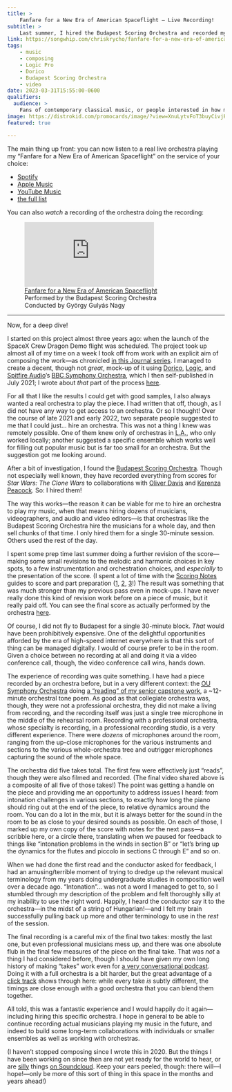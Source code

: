 ```yaml
---
title: >
    Fanfare for a New Era of American Spaceflight – Live Recording!
subtitle: >
    Last summer, I hired the Budapest Scoring Orchestra and recorded my fanfare. And now: you can [listen to the recording](https://songwhip.com/chriskrycho/fanfare-for-a-new-era-of-american-spaceflight2023)!
link: https://songwhip.com/chriskrycho/fanfare-for-a-new-era-of-american-spaceflight2023
tags:
    - music
    - composing
    - Logic Pro
    - Dorico
    - Budapest Scoring Orchestra
    - video
date: 2023-03-31T15:55:00-0600
qualifiers:
  audience: >
    Fans of contemporary classical music, or people interested in how modern orchestra music gets recorded.
image: https://distrokid.com/promocards/image/?view=XnuLytvFoT3buyCivjPS38fXlpoA69BSF8H%2Fyz63AwSkp9U%3D&template=page
featured: true

---
```


The main thing up front: you can now listen to a real live orchestra playing my “Fanfare for a New Era of American Spaceflight” on the service of your choice:

- [Spotify](https://open.spotify.com/track/42bWfFiykCVID2gkFlg5Ya)
- [Apple Music](https://music.apple.com/us/album/fanfare-for-a-new-era-of-american-spaceflight/1679126526?i=1679126527)
- [YouTube Music](https://music.youtube.com/watch?v=dKPo9228wgQ)
- [the full list](https://songwhip.com/chriskrycho/fanfare-for-a-new-era-of-american-spaceflight2023)

You can also *watch* a recording of the orchestra doing the recording:

<figure class='embed'>

<div class='embed__wrapper'>

<iframe class='embed__content' src="https://www.youtube.com/embed/_-VpDJgEIFQ" title="YouTube video player" frameborder="0" allow="accelerometer; autoplay; clipboard-write; encrypted-media; gyroscope; picture-in-picture; web-share" allowfullscreen></iframe>

</div>

<figcaption><a href="https://www.youtube.com/embed/_-VpDJgEIFQ">Fanfare for a New Era of American Spaceflight</a><br>Performed by the Budapest Scoring Orchestra<br>Conducted by György Gulyás Nagy</figcaption>

</figure>

---

Now, for a deep dive!

I started on this project almost three years ago: when the launch of the SpaceX Crew Dragon Demo flight was scheduled. The project took up almost all of my time on a week I took off from work with an explicit aim of composing the work—as chronicled [in this Journal series](https://v5.chriskrycho.com/journal/fanfare-for-a-new-era-of-american-spaceflight/). I managed to create a decent, though not *great*, mock-up of it using [Dorico][d], [Logic][l], and [Spitfire Audio][sa]’s [BBC Symphony Orchestra][bbcso], which I then self-published in July 2021; I wrote about *that* part of the process [here][mockup-writeup].

[d]: https://www.steinberg.net/dorico/
[l]: https://www.apple.com/logic-pro/
[sa]: https://www.spitfireaudio.com
[bbcso]: https://www.spitfireaudio.com/bbcso/
[mockup-writeup]: https://v5.chriskrycho.com/elsewhere/fanfare-for-a-new-era-of-american-spaceflight/

For all that I like the results I could get with good samples, I also always wanted a real orchestra to play the piece. I had written that off, though, as I did not have any way to get access to an orchestra. Or so I thought! Over the course of late 2021 and early 2022, two separate people suggested to me that I could just… hire an orchestra. This was not a thing I knew was remotely possible. One of them knew only of orchestras in <abbr title="Los Angeles">L.A.</abbr>, who only worked locally; another suggested a specific ensemble which works well for filling out popular music but is far too small for an orchestra. But the suggestion got me looking around.

After a bit of investigation, I found the [Budapest Scoring Orchestra][bso]. Though not especially well known, they have recorded everything from scores for <cite>Star Wars: The Clone Wars</cite> to collaborations with [Oliver Davis][od] and [Kerenza Peacock][kp]. So: I hired them!

[bso]: https://www.budapestscoring.com
[od]: http://oliverdavismusic.com/about/
[kp]: https://www.kerenzapeacock.com

The way this works—the reason it can be viable for me to hire an orchestra to play my music, when that means hiring dozens of musicians, videographers, and audio and video editors—is that orchestras like the Budapest Scoring Orchestra hire the musicians for a whole day, and then sell chunks of that time. I only hired them for a single 30-minute session. Others used the rest of the day.

I spent some prep time last summer doing a further revision of the score—making some small revisions to the melodic and harmonic choices in key spots, to a few instrumentation and orchestration choices, and *especially* to the presentation of the score. (I spent a lot of time with the [Scoring Notes][sn] guides to score and part preparation ([1][sn1], [2][sn2], [3][sn3]!) The result was something that was much stronger than my previous pass even in mock-ups. I have never really done this kind of revision work before on a piece of music, but it really paid off. You can see the final score as actually performed by the orchestra [here][pdf].

[sn]: https://www.scoringnotes.com
[sn1]: https://www.scoringnotes.com/tips/score-preparation-production-notes/
[sn2]: https://www.scoringnotes.com/podcast/partying-with-parts-part-1/
[sn3]: https://www.scoringnotes.com/podcast/partying-with-parts-part-2/
[pdf]: https://cdn.chriskrycho.com/music/00%20%E2%80%93%20Full%20score%20%E2%80%93%20Fanfare%20for%20a%20New%20Era%20of%20American%20Spaceflight%20%E2%80%93%202022-07-14.pdf

Of course, I did not fly to Budapest for a single 30-minute block. *That* would have been prohibitively expensive. One of the delightful opportunities afforded by the era of high-speed internet everywhere is that this sort of thing can be managed digitally. I would of course prefer to be in the room. Given a choice between no recording at all and doing it via a video conference call, though, the video conference call wins, hands down.

The experience of recording was quite something. I have had a piece recorded by an orchestra before, but in a very different context: the [<abbr title="University of Oklahoma">OU</abbr> Symphony Orchestra][ouso] doing [a “reading” of my senior capstone work][dah], a ~12-minute orchestral tone poem. As good as that collegiate orchestra was, though, they were not a professional orchestra, they did not make a living from recording, and the recording itself was just a single tree microphone in the middle of the rehearsal room. Recording with a professional orchestra, whose specialty is recording, in a professional recording studio, is a very different experience. There were *dozens* of microphones around the room, ranging from the up-close microphones for the various instruments and sections to the various whole-orchestra tree and outrigger microphones capturing the sound of the whole space.

[ouso]: https://www.ou.edu/finearts/music/orchestra
[dah]: https://soundcloud.com/chriskrycho/destiny-and-hope

The orchestra did five takes total. The first few were effectively just “reads”, though they were also filmed and recorded. (The final video shared above is a composite of all five of those takes!) The point was getting a handle on the piece and providing me an opportunity to address issues I heard: from intonation challenges in various sections, to exactly how long the piano should ring out at the end of the piece, to relative dynamics around the room. You can do a lot in the mix, but it is always better for the sound in the room to be as close to your desired sounds as possible. On each of those, I marked up my own copy of the score with notes for the next pass—a scribble here, or a circle there, translating when we paused for feedback to things like “intonation problems in the winds in section B” or “let’s bring up the dynamics for the flutes and piccolo in sections C through E” and so on.

When we had done the first read and the conductor asked for feedback, I had an amusing/terrible moment of trying to dredge up the relevant musical terminology from my years doing undergraduate studies in composition well over a decade ago. “Intonation”… was not a word I managed to get to, so I stumbled through my description of the problem and felt thoroughly silly at my inability to use the right word. Happily, I heard the conductor say it to the orchestra—in the midst of a string of Hungarian!—and I felt my brain successfully pulling back up more and other terminology to use in the *rest* of the session.

The final recording is a careful mix of the final two takes: mostly the last one, but even professional musicians mess up, and there was one absolute flub in the final few measures of the piece on the final take. That was *not* a thing I had considered before, though I should have given my own long history of making “takes” work even for [a very conversational podcast][ws]. Doing it with a full orchestra is a bit harder, but the great advantage of a [click track][ct] shows through here: while every take *is* subtly different, the timings are close enough with a good orchestra that you can blend them together.

[ws]: https://winningslowly.org
[ct]: https://en.wikipedia.org/wiki/Click_track

All told, this was a fantastic experience and I would happily do it again—including hiring this specific orchestra. I hope in general to be able to continue recording actual musicians playing my music in the future, and indeed to build some long-term collaborations with individuals or smaller ensembles as well as working with orchestras.

(I haven’t stopped composing since I wrote this in 2020. But the things I have been working on since then are not yet ready for the world to hear, or are [silly][tmj] things [on Soundcloud][ws21]. Keep your ears peeled, though: there will—I hope!—only be more of this sort of thing in this space in the months and years ahead!)

[tmj]: https://soundcloud.com/chriskrycho/trailer-music-jam
[ws21]: https://soundcloud.com/chriskrycho/winning-slowly-2021
